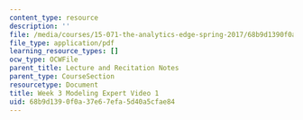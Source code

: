 ```yaml
---
content_type: resource
description: ''
file: /media/courses/15-071-the-analytics-edge-spring-2017/68b9d1390f0a37e67efa5d40a5cfae84_MIT15_071S17_Unit3_ModelingExpert.pdf
file_type: application/pdf
learning_resource_types: []
ocw_type: OCWFile
parent_title: Lecture and Recitation Notes
parent_type: CourseSection
resourcetype: Document
title: Week 3 Modeling Expert Video 1
uid: 68b9d139-0f0a-37e6-7efa-5d40a5cfae84
---
```

